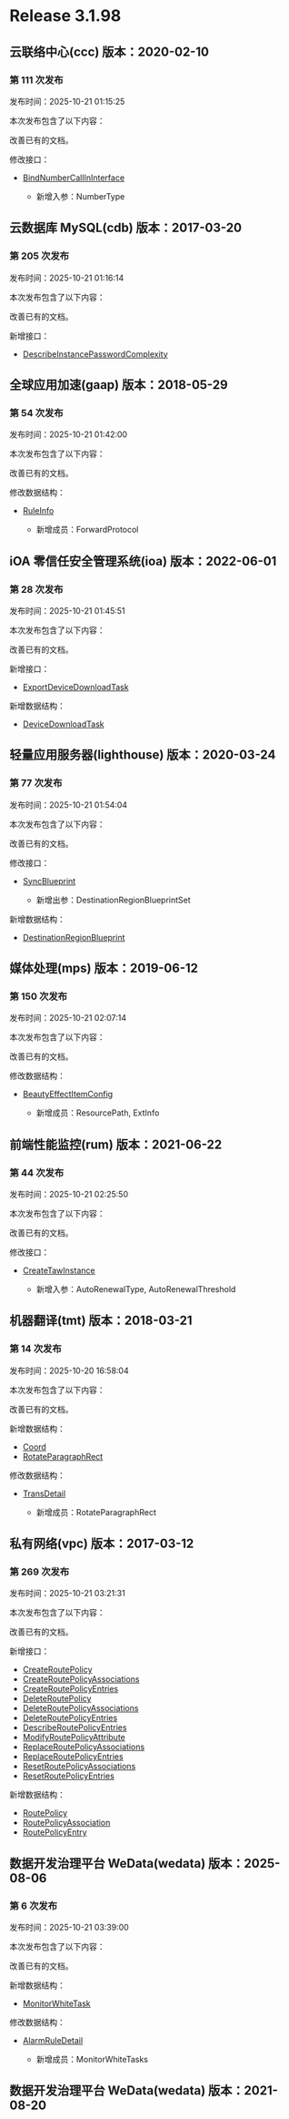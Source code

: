 # Release 3.1.98

## 云联络中心(ccc) 版本：2020-02-10

### 第 111 次发布

发布时间：2025-10-21 01:15:25

本次发布包含了以下内容：

改善已有的文档。

修改接口：

* [BindNumberCallInInterface](https://cloud.tencent.com/document/api/679/119412)

	* 新增入参：NumberType




## 云数据库 MySQL(cdb) 版本：2017-03-20

### 第 205 次发布

发布时间：2025-10-21 01:16:14

本次发布包含了以下内容：

改善已有的文档。

新增接口：

* [DescribeInstancePasswordComplexity](https://cloud.tencent.com/document/api/236/124417)



## 全球应用加速(gaap) 版本：2018-05-29

### 第 54 次发布

发布时间：2025-10-21 01:42:00

本次发布包含了以下内容：

改善已有的文档。

修改数据结构：

* [RuleInfo](https://cloud.tencent.com/document/api/608/37023#RuleInfo)

	* 新增成员：ForwardProtocol




## iOA 零信任安全管理系统(ioa) 版本：2022-06-01

### 第 28 次发布

发布时间：2025-10-21 01:45:51

本次发布包含了以下内容：

改善已有的文档。

新增接口：

* [ExportDeviceDownloadTask](https://cloud.tencent.com/document/api/1092/124418)

新增数据结构：

* [DeviceDownloadTask](https://cloud.tencent.com/document/api/1092/102488#DeviceDownloadTask)



## 轻量应用服务器(lighthouse) 版本：2020-03-24

### 第 77 次发布

发布时间：2025-10-21 01:54:04

本次发布包含了以下内容：

改善已有的文档。

修改接口：

* [SyncBlueprint](https://cloud.tencent.com/document/api/1207/119880)

	* 新增出参：DestinationRegionBlueprintSet


新增数据结构：

* [DestinationRegionBlueprint](https://cloud.tencent.com/document/api/1207/47576#DestinationRegionBlueprint)



## 媒体处理(mps) 版本：2019-06-12

### 第 150 次发布

发布时间：2025-10-21 02:07:14

本次发布包含了以下内容：

改善已有的文档。

修改数据结构：

* [BeautyEffectItemConfig](https://cloud.tencent.com/document/api/862/37615#BeautyEffectItemConfig)

	* 新增成员：ResourcePath, ExtInfo




## 前端性能监控(rum) 版本：2021-06-22

### 第 44 次发布

发布时间：2025-10-21 02:25:50

本次发布包含了以下内容：

改善已有的文档。

修改接口：

* [CreateTawInstance](https://cloud.tencent.com/document/api/1464/69244)

	* 新增入参：AutoRenewalType, AutoRenewalThreshold




## 机器翻译(tmt) 版本：2018-03-21

### 第 14 次发布

发布时间：2025-10-20 16:58:04

本次发布包含了以下内容：

改善已有的文档。

新增数据结构：

* [Coord](https://cloud.tencent.com/document/api/551/17233#Coord)
* [RotateParagraphRect](https://cloud.tencent.com/document/api/551/17233#RotateParagraphRect)

修改数据结构：

* [TransDetail](https://cloud.tencent.com/document/api/551/17233#TransDetail)

	* 新增成员：RotateParagraphRect




## 私有网络(vpc) 版本：2017-03-12

### 第 269 次发布

发布时间：2025-10-21 03:21:31

本次发布包含了以下内容：

改善已有的文档。

新增接口：

* [CreateRoutePolicy](https://cloud.tencent.com/document/api/215/124430)
* [CreateRoutePolicyAssociations](https://cloud.tencent.com/document/api/215/124429)
* [CreateRoutePolicyEntries](https://cloud.tencent.com/document/api/215/124428)
* [DeleteRoutePolicy](https://cloud.tencent.com/document/api/215/124427)
* [DeleteRoutePolicyAssociations](https://cloud.tencent.com/document/api/215/124426)
* [DeleteRoutePolicyEntries](https://cloud.tencent.com/document/api/215/124425)
* [DescribeRoutePolicyEntries](https://cloud.tencent.com/document/api/215/124424)
* [ModifyRoutePolicyAttribute](https://cloud.tencent.com/document/api/215/124423)
* [ReplaceRoutePolicyAssociations](https://cloud.tencent.com/document/api/215/124422)
* [ReplaceRoutePolicyEntries](https://cloud.tencent.com/document/api/215/124421)
* [ResetRoutePolicyAssociations](https://cloud.tencent.com/document/api/215/124420)
* [ResetRoutePolicyEntries](https://cloud.tencent.com/document/api/215/124419)

新增数据结构：

* [RoutePolicy](https://cloud.tencent.com/document/api/215/15824#RoutePolicy)
* [RoutePolicyAssociation](https://cloud.tencent.com/document/api/215/15824#RoutePolicyAssociation)
* [RoutePolicyEntry](https://cloud.tencent.com/document/api/215/15824#RoutePolicyEntry)



## 数据开发治理平台 WeData(wedata) 版本：2025-08-06

### 第 6 次发布

发布时间：2025-10-21 03:39:00

本次发布包含了以下内容：

改善已有的文档。

新增数据结构：

* [MonitorWhiteTask](https://cloud.tencent.com/document/api/1267/123643#MonitorWhiteTask)

修改数据结构：

* [AlarmRuleDetail](https://cloud.tencent.com/document/api/1267/123643#AlarmRuleDetail)

	* 新增成员：MonitorWhiteTasks




## 数据开发治理平台 WeData(wedata) 版本：2021-08-20



